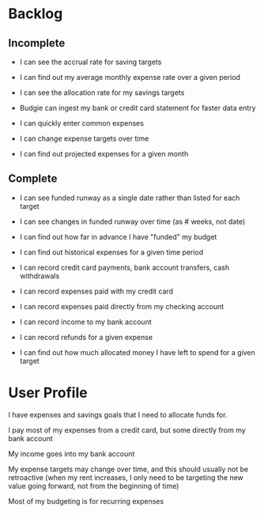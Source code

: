# Backlog

## Incomplete

- I can see the accrual rate for saving targets

- I can find out my average monthly expense rate over a given period

- I can see the allocation rate for my savings targets

- Budgie can ingest my bank or credit card statement for faster data entry
  
- I can quickly enter common expenses

- I can change expense targets over time

- I can find out projected expenses for a given month

## Complete

- I can see funded runway as a single date rather than listed for each target

- I can see changes in funded runway over time (as # weeks, not date)

- I can find out how far in advance I have "funded" my budget

- I can find out historical expenses for a given time period

- I can record credit card payments, bank account transfers, cash withdrawals

- I can record expenses paid with my credit card

- I can record expenses paid directly from my checking account

- I can record income to my bank account

- I can record refunds for a given expense

- I can find out how much allocated money I have left to spend for a given target

# User Profile

I have expenses and savings goals that I need to allocate funds for.

I pay most of my expenses from a credit card, but some directly from my bank account

My income goes into my bank account

My expense targets may change over time, and this should usually not be retroactive (when my rent increases,
I only need to be targeting the new value going forward, not from the beginning of time)

Most of my budgeting is for recurring expenses
